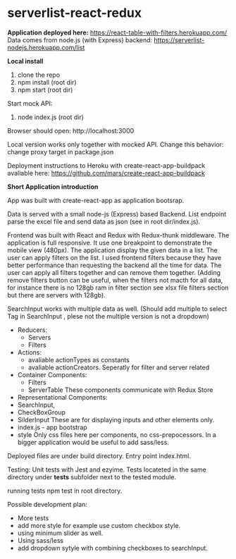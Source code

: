 # serverlist-react-redux

<b>Application deployed here:</b>
https://react-table-with-filters.herokuapp.com/
Data comes from node.js (with Express) backend:
https://serverlist-nodejs.herokuapp.com/list

<b>Local install</b>

1. clone the repo
2. npm install (root dir)
3. npm start (root dir)

Start mock API: 
1. node index.js (root dir)

Browser should open: http://localhost:3000

Local version works only together with mocked API. 
Change this behavior: change proxy target in package.json

Deployment instructions to Heroku with create-react-app-buildpack avaliable here: 
https://github.com/mars/create-react-app-buildpack

<b>Short Application introduction </b>

App was built with create-react-app as application bootsrap.

Data is served with a small node-js (Express) based Backend.
List endpoint parse the excel file and send data as json (see in root dir/index.js).

Frontend was built with React and Redux with Redux-thunk middleware.
The application is full responsive. It use one breakpoint to demonstrate the mobile view (480px). 
The application display the given data in a list. The user can apply filters on the list. I used frontend filters because they have better performance than requesting the backend all the time for data. The user can apply all filters together and can remove them together. (Adding remove filters button can be useful, when the filters not macth for all data, for instance there is no 128gb ram in filter section see xlsx file filters section but there are servers with 128gb).

SearchInput works with multiple data as well. (Should add multiple to select Tag in SearchInput , plese not the multiple version is not a dropdown)

- Reducers: 
  - Servers
  - Filters
- Actions: 
  - avaliable actionTypes as constants
  - avaliable actionCreators. Seperatly for filter and server related
- Container Components:
  - Filters
  - ServerTable
  These components communicate with Redux Store
 - Representational Components:
  - SearchInput, 
  - CheckBoxGroup
  - SilderInput
 These are for displaying inputs and other elements only.
 - index.js - app bootstrap
 - style
  Only css files here per components, no css-prepocessors. In a bigger application would be useful to add sass/less.
 
 Deployed files are under build directory. Entry point index.html.
 
 Testing: 
  Unit tests with Jest and ezyime. 
  Tests locateted in the same directory under __tests__ subfolder next to the tested module. 
 
  running tests npm test in root directory. 
  
  Possible development plan:
  - More tests
  - add more style for example use custom checkbox style.
  - using minimum slider as well. 
  - Using sass/less
  - add dropdown sytyle with combining checkboxes to searchInput.

 
 

  
 
  
  

